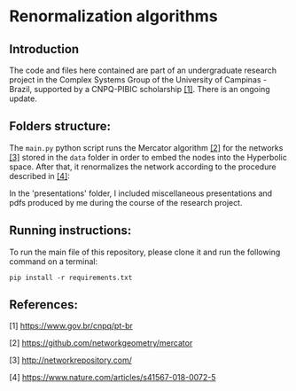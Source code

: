 # Renormalization algorithms

## Introduction

The code and files here contained are part of an undergraduate research project in the Complex Systems Group of the University of Campinas - Brazil, supported by a CNPQ-PIBIC scholarship [[1]](#1). There is an ongoing update.


## Folders structure:

The `main.py` python script runs the Mercator algorithm [[2]](#2) for the networks [[3]](#3) stored in the `data` folder in order to embed the nodes into the Hyperbolic space. After that, it renormalizes the network according to the procedure described in [[4]](#4):

In the 'presentations' folder, I included miscellaneous presentations and pdfs produced by me during the course of the research project.


## Running instructions:

To run the main file of this repository, please clone it and run the following command on a terminal:

`pip install -r requirements.txt`



## References:

<a id="1">[1]</a> 
https://www.gov.br/cnpq/pt-br

<a id="2">[2]</a> 
https://github.com/networkgeometry/mercator

<a id="3">[3]</a> 
http://networkrepository.com/

<a id="4">[4]</a> 
https://www.nature.com/articles/s41567-018-0072-5
